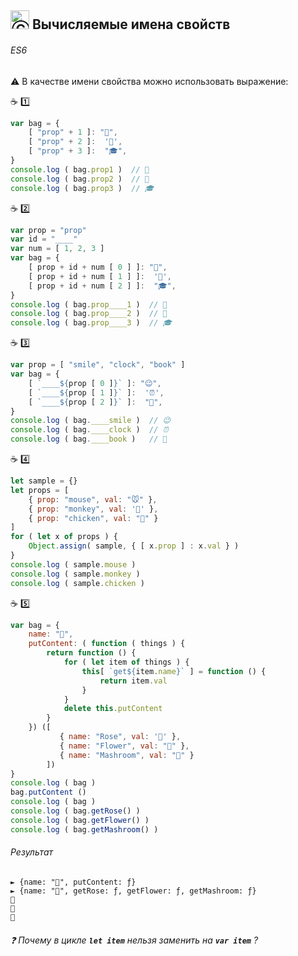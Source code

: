 ## <img src="https://avatars2.githubusercontent.com/u/19735284?s=40&v=4" width="30" title="Ⓒ Irina Fylyppova ( garevna ) 2019"/> Вычисляемые имена свойств
###### ES6

:warning: В качестве имени свойства можно использовать выражение:

:coffee: :one:
```javascript
var bag = {
    [ "prop" + 1 ]: "👜",
    [ "prop" + 2 ]:  '🍄',
    [ "prop" + 3 ]:  "🎓",
}
console.log ( bag.prop1 )  // 👜
console.log ( bag.prop2 )  // 🍄
console.log ( bag.prop3 )  // 🎓
```
:coffee: :two:
```javascript
var prop = "prop"
var id = "____"
var num = [ 1, 2, 3 ]
var bag = {
    [ prop + id + num [ 0 ] ]: "👜",
    [ prop + id + num [ 1 ] ]:  '🍄',
    [ prop + id + num [ 2 ] ]:  "🎓",
}
console.log ( bag.prop____1 )  // 👜
console.log ( bag.prop____2 )  // 🍄
console.log ( bag.prop____3 )  // 🎓
```
:coffee: :three:
```javascript
var prop = [ "smile", "clock", "book" ]
var bag = {
    [ `____${prop [ 0 ]}` ]: "😉",
    [ `____${prop [ 1 ]}` ]:  '⏰',
    [ `____${prop [ 2 ]}` ]:  "📖",
}
console.log ( bag.____smile )  // 😉
console.log ( bag.____clock )  // ⏰
console.log ( bag.____book )   // 📖
```
:coffee: :four:
```javascript
let sample = {}
let props = [
    { prop: "mouse", val: "🐭" },
    { prop: "monkey", val: '🐒' },
    { prop: "chicken", val: "🐥" }
]
for ( let x of props ) {
    Object.assign( sample, { [ x.prop ] : x.val } )
}
console.log ( sample.mouse )
console.log ( sample.monkey )
console.log ( sample.chicken )
```
:coffee: :five:
```javascript
var bag = {
    name: "👜",
    putContent: ( function ( things ) {
        return function () {
            for ( let item of things ) {
                this[ `get${item.name}` ] = function () {
                    return item.val
                }
            }
            delete this.putContent
        }
    }) ([
           { name: "Rose", val: '🌹' },
           { name: "Flower", val: "🌸" },
           { name: "Mashroom", val: "🍄" }
        ])
}
console.log ( bag )
bag.putContent ()
console.log ( bag )
console.log ( bag.getRose() )
console.log ( bag.getFlower() )
console.log ( bag.getMashroom() )
```
###### Результат
```console
► {name: "👜", putContent: ƒ}
► {name: "👜", getRose: ƒ, getFlower: ƒ, getMashroom: ƒ}
🌹
🌸
🍄
```
###### :question: Почему в цикле **`let item`** нельзя заменить на **`var item`** ?
